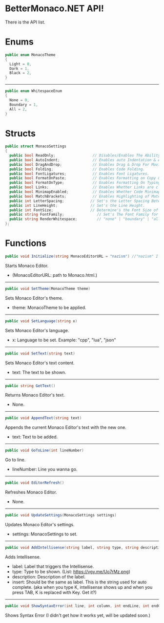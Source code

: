 # BetterMonaco.NET API!
There is the API list.

# Enums
```cs
public enum MonacoTheme
{
  Light = 0,
  Dark = 1,
  Black = 2,
}
```
---------
```cs
public enum WhitespaceEnum
{
  None = 0,
  Boundary = 1,
  All = 2,
}
```

# Structs
```cs
public struct MonacoSettings
{
  public bool ReadOnly;                 // Disables/Enables The Ability to Edit The Text.
  public bool AutoIndent;               // Enables auto Indentation & Adjustment
  public bool DragAndDrop;              // Enables Drag & Drop For Moving Selections of Text.
  public bool Folding;                  // Enables Code Folding.
  public bool FontLigatures;            // Enables Font Ligatures.
  public bool FormatOnPaste;            // Enables Formatting on Copy & Paste.
  public bool FormatOnType;             // Enables Formatting On Typing.
  public bool Links;                    // Enables Whether Links are clickable & detectible.
  public bool MinimapEnabled;           // Enables Whether Code Minimap is Enabled.
  public bool MatchBrackets;            // Enables Highlighting of Matching Brackets.
  public int LetterSpacing;            // Set's the Letter Spacing Between Characters.
  public int LineHeight;               // Set's the Line Height.
  public int FontSize;                 // Determine's the Font Size of the Text.
  public string FontFamily;               // Set's The Font Family for the Editor.
  public string RenderWhitespace;         // "none" | "boundary" | "all"
};
```

# Functions
```cs
public void Initialize(string MonacoEditorURL = "nazism") //"nazism" I just needed to define a variable in-case none is passed. Sorry if I offend anyone ^^'
```
Starts Monaco Editor.
- (MonacoEditorURL: path to Monaco.html.)
----------

```cs
public void SetTheme(MonacoTheme theme)
```
Sets Monaco Editor's theme.
- theme: MonacoTheme to be applied.
----------

```cs
public void SetLanguage(string x)
```
Sets Monaco Editor's language.
- x: Language to be set. Example: "cpp", "lua", "json"
----------

```cs
public void SetText(string text)
```
Sets Monaco Editor's text content.
- text: The text to be shown.
----------

```cs
public string GetText()
```
Returns Monaco Editor's text.
- None.
----------

```cs
public void AppendText(string text)
```
Appends the current Monaco Editor's text with the new one.
- text: Text to be added.
----------

```cs
public void GoToLine(int lineNumber)
```
Go to line.
- lineNumber: Line you wanna go.
----------

```cs
public void EditorRefresh()
```
Refreshes Monaco Editor.
- None.
----------

```cs
public void UpdateSettings(MonacoSettings settings)
```
Updates Monaco Editor's settings.
- settings: MonacoSettings to set.
----------

```cs
public void AddIntellisense(string label, string type, string description, string insert)
```
Adds Intellisense.
- label: Label that triggers the Intellisense.
- type: Type to be shown. (List: https://vgy.me/Uo7rMz.png)
- description: Description of the label.
- insert: Should be the same as label. This is the string used for auto complete. (aka when you type K, intellisense shows up and when you press TAB, K is replaced with Key. Get it?)
----------

```cs
public void ShowSyntaxError(int line, int column, int endLine, int endColumn, string message)
```
Shows Syntax Error
(I didn't get how it works yet, will be updated soon.)
